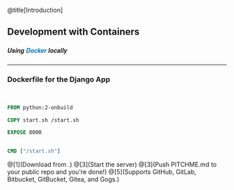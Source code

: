 @title[Introduction]
## Development with Containers
##### <span style="font-family:Helvetica Neue; font-weight:bold">Using <span style="color:#0075c9">Docker</span> locally</span>

---


### <span class="gold">Dockerfile for the Django App</span>
<br>

```Dockerfile
FROM python:2-onbuild

COPY start.sh /start.sh

EXPOSE 8000


CMD ["/start.sh"]
```

@[1](Download from .)
@[3](Start the server)
@[3](Push PITCHME.md to your public repo and you're done!)
@[5](Supports GitHub, GitLab, Bitbucket, GitBucket, Gitea, and Gogs.)